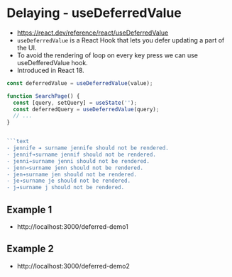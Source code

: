 # Delaying - useDeferredValue

- https://react.dev/reference/react/useDeferredValue
- `useDeferredValue` is a React Hook that lets you defer updating a part of the UI.
- To avoid the rendering of loop on every key press we can use useDefferedValue hook.
- Introduced in React 18.

```js
const deferredValue = useDeferredValue(value);
```

````js
function SearchPage() {
  const [query, setQuery] = useState('');
  const deferredQuery = useDeferredValue(query);
  // ...
}


```text
- jennife ➔ surname jennife should not be rendered.
- jennif➔surname jennif should not be rendered.
- jenni➔surname jenni should not be rendered.
- jenn➔surname jenn should not be rendered.
- jen➔surname jen should not be rendered.
- je➔surname je should not be rendered.
- j➔surname j should not be rendered.
````

## Example 1

- http://localhost:3000/deferred-demo1

## Example 2

- http://localhost:3000/deferred-demo2
